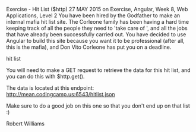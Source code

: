Exercise - Hit List ($http)
27 MAY 2015 on Exercise, Angular, Week 8, Web Applications, Level 2
You have been hired by the Godfather to make an internal mafia hit list site. The Corleone family has been having a hard time keeping track of all the people they need to 'take care of ', and all the jobs that have already been successfully carried out. You have decided to use Angular to build this site because you want it to be professional (after all, this is the mafia), and Don Vito Corleone has put you on a deadline.

hit list

You will need to make a GET request to retrieve the data for this hit list, and you can do this with $http.get().

The data is located at this endpoint: http://mean.codingcamp.us:6543/hitlist.json

Make sure to do a good job on this one so that you don't end up on that list :)

Robert Williams
